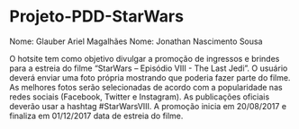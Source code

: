 # Projeto-PDD-StarWars
Nome: Glauber Ariel Magalhães
Nome: Jonathan Nascimento Sousa

O hotsite tem como objetivo divulgar a promoção de ingressos e brindes para a estreia do filme “StarWars – Episódio VIII - The Last Jedi”. O usuário deverá enviar uma foto própria mostrando que poderia fazer parte do filme. As melhores fotos serão selecionadas de acordo com a popularidade nas redes sociais (Facebook, Twitter e Instagram). As publicações oficiais deverão usar a hashtag #StarWarsVIII. A promoção inicia em 20/08/2017 e finaliza em 01/12/2017 data de estreia do filme.